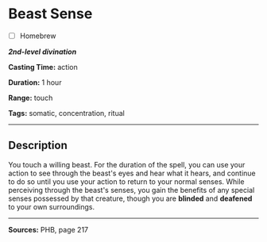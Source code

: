 # Beast Sense

- [ ] Homebrew

***2nd-level divination***

**Casting Time:** action

**Duration:** 1 hour

**Range:** touch

**Tags:** somatic, concentration, ritual

---

## Description
You touch a willing beast.
For the duration of the spell, you can use your action to see through the beast's eyes and hear what it hears, and continue to do so until you use your action to return to your normal senses.
While perceiving through the beast's senses, you gain the benefits of any special senses possessed by that creature, though you are **blinded** and **deafened** to your own surroundings.

---

**Sources:** PHB, page 217
